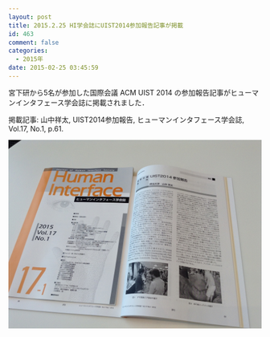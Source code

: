 ```yaml
---
layout: post
title: 2015.2.25 HI学会誌にUIST2014参加報告記事が掲載
id: 463
comment: false
categories:
  - 2015年
date: 2015-02-25 03:45:59
---
```


宮下研から5名が参加した国際会議 ACM UIST 2014 の参加報告記事がヒューマンインタフェース学会誌に掲載されました．

掲載記事: 山中祥太, UIST2014参加報告, ヒューマンインタフェース学会誌, Vol.17, No.1, p.61.

[![UIST2014参加報告記事](/wp-content/uploads/2015/03/UIST2014参加報告記事.jpg)](/wp-content/uploads/2015/03/UIST2014参加報告記事.jpg)

